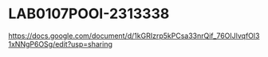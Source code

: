 # LAB0107POOI-2313338
https://docs.google.com/document/d/1kGRIzrp5kPCsa33nrQif_76OIJlvqfOl31xNNgP6OSg/edit?usp=sharing
